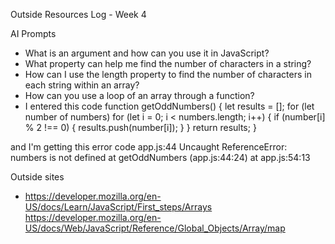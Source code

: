 Outside Resources Log - Week 4

AI Prompts
- What is an argument and how can you use it in JavaScript?
- What property can help me find the number of characters in a string?
- How can I use the length property to find the number of characters in each string 
within an array?
- How can you use a loop of an array through a function?
- I entered this code function getOddNumbers() {
    let results = [];
    for (let number of numbers)
        for (let i = 0; i < numbers.length; i++) {
            if (number[i] % 2 !== 0) {
                results.push(number[i]);
            }
        }
    return results;
}

and I'm getting this error code app.js:44 Uncaught ReferenceError: numbers is not defined
    at getOddNumbers (app.js:44:24)
    at app.js:54:13


Outside sites
- https://developer.mozilla.org/en-US/docs/Learn/JavaScript/First_steps/Arrays 
https://developer.mozilla.org/en-US/docs/Web/JavaScript/Reference/Global_Objects/Array/map 